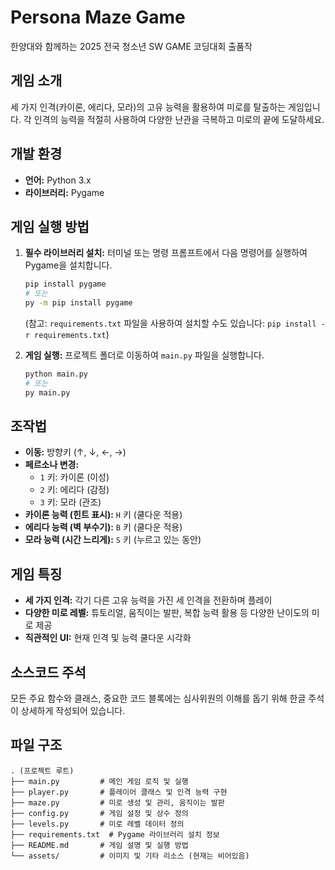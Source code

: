 # Persona Maze Game

한양대와 함께하는 2025 전국 청소년 SW GAME 코딩대회 출품작

## 게임 소개

세 가지 인격(카이론, 에리다, 모라)의 고유 능력을 활용하여 미로를 탈출하는 게임입니다. 각 인격의 능력을 적절히 사용하여 다양한 난관을 극복하고 미로의 끝에 도달하세요.

## 개발 환경

*   **언어:** Python 3.x
*   **라이브러리:** Pygame

## 게임 실행 방법

1.  **필수 라이브러리 설치:**
    터미널 또는 명령 프롬프트에서 다음 명령어를 실행하여 Pygame을 설치합니다.
    ```bash
    pip install pygame
    # 또는
    py -m pip install pygame
    ```
    (참고: `requirements.txt` 파일을 사용하여 설치할 수도 있습니다: `pip install -r requirements.txt`)

2.  **게임 실행:**
    프로젝트 폴더로 이동하여 `main.py` 파일을 실행합니다.
    ```bash
    python main.py
    # 또는
    py main.py
    ```

## 조작법

*   **이동:** 방향키 (↑, ↓, ←, →)
*   **페르소나 변경:**
    *   `1` 키: 카이론 (이성)
    *   `2` 키: 에리다 (감정)
    *   `3` 키: 모라 (관조)
*   **카이론 능력 (힌트 표시):** `H` 키 (쿨다운 적용)
*   **에리다 능력 (벽 부수기):** `B` 키 (쿨다운 적용)
*   **모라 능력 (시간 느리게):** `S` 키 (누르고 있는 동안)

## 게임 특징

*   **세 가지 인격:** 각기 다른 고유 능력을 가진 세 인격을 전환하며 플레이
*   **다양한 미로 레벨:** 튜토리얼, 움직이는 발판, 복합 능력 활용 등 다양한 난이도의 미로 제공
*   **직관적인 UI:** 현재 인격 및 능력 쿨다운 시각화

## 소스코드 주석

모든 주요 함수와 클래스, 중요한 코드 블록에는 심사위원의 이해를 돕기 위해 한글 주석이 상세하게 작성되어 있습니다.

## 파일 구조

```
. (프로젝트 루트)
├── main.py         # 메인 게임 로직 및 실행
├── player.py       # 플레이어 클래스 및 인격 능력 구현
├── maze.py         # 미로 생성 및 관리, 움직이는 발판
├── config.py       # 게임 설정 및 상수 정의
├── levels.py       # 미로 레벨 데이터 정의
├── requirements.txt  # Pygame 라이브러리 설치 정보
├── README.md       # 게임 설명 및 실행 방법
└── assets/         # 이미지 및 기타 리소스 (현재는 비어있음)
```
